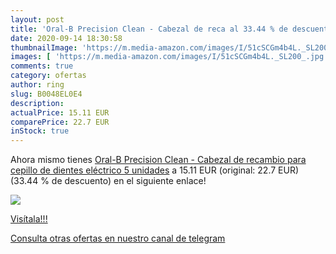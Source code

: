 ```yaml
---
layout: post
title: 'Oral-B Precision Clean - Cabezal de reca al 33.44 % de descuento'
date: 2020-09-14 18:30:58
thumbnailImage: 'https://m.media-amazon.com/images/I/51cSCGm4b4L._SL200_.jpg'
images: [ 'https://m.media-amazon.com/images/I/51cSCGm4b4L._SL200_.jpg' ]
comments: true
category: ofertas
author: ring
slug: B0048EL0E4
description:
actualPrice: 15.11 EUR
comparePrice: 22.7 EUR
inStock: true
---
```


Ahora mismo tienes [Oral-B Precision Clean - Cabezal de recambio para cepillo de dientes eléctrico  5 unidades](https://www.amazon.com/dp/B0048EL0E4/?tag=redken08-20) a 15.11 EUR (original: 22.7 EUR) (33.44 %  de descuento) en el siguiente enlace!

[![](https://m.media-amazon.com/images/I/51cSCGm4b4L._SL200_.jpg)](https://www.amazon.com/dp/B0048EL0E4/?tag=redken08-20)

[Visítala!!!](https://www.amazon.com/dp/B0048EL0E4/?tag=redken08-20)

[Consulta otras ofertas en nuestro canal de telegram](https://t.me/s/ofertas25)
